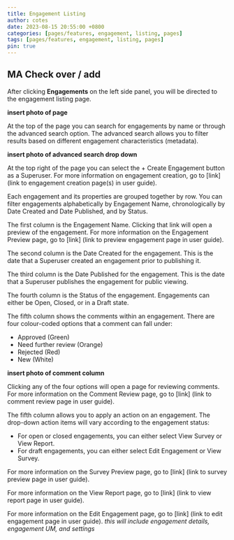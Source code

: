 ```yaml
---
title: Engagement Listing
author: cotes
date: 2023-08-15 20:55:00 +0800
categories: [pages/features, engagement, listing, pages]
tags: [pages/features, engagement, listing, pages]
pin: true
---
```


## MA Check over / add

After clicking **Engagements** on the left side panel, you will be directed to the engagement listing page.  

**insert photo of page**

At the top of the page you can search for engagements by name or through the advanced search option. The advanced search allows you to filter results based on different engagement characteristics (metadata).  

**insert photo of advanced search drop down**

At the top right of the page you can select the + Create Engagement button as a Superuser. For more information on engagement creation, go to [link] (link to engagement creation page(s) in user guide).

Each engagement and its properties are grouped together by row. You can filter engagements alphabetically by Engagement Name, chronologically by Date Created and Date Published, and by Status.

The first column is the Engagement Name. Clicking that link will open a preview of the engagement. For more information on the Engagement Preview page, go to [link] (link to preview engagement page in user guide).

The second column is the Date Created for the engagement. This is the date that a Superuser created an engagement prior to publishing it.  

The third column is the Date Published for the engagement. This is the date that a Superuser publishes the engagement for public viewing.  

The fourth column is the Status of the engagement. Engagements can either be Open, Closed, or in a Draft state.  

The fifth column shows the comments within an engagement. There are four colour-coded options that a comment can fall under:
- Approved (Green)
- Need further review (Orange)
- Rejected (Red)
- New (White)

**insert photo of comment column** 

Clicking any of the four options will open a page for reviewing comments. For more information on the Comment Review page, go to [link] (link to comment review page in user guide).

The fifth column allows you to apply an action on an engagement. The drop-down action items will vary according to the engagement status:
- For open or closed engagements, you can either select View Survey or View Report. 
- For draft engagements, you can either select Edit Engagement or View Survey.

For more information on the Survey Preview page, go to [link] (link to survey preview page in user guide).  

For more information on the View Report page, go to [link] (link to view report page in user guide).  

For more information on the Edit Engagement page, go to [link] (link to edit engagement page in user guide). *this will include engagement details, engagement UM, and settings*


